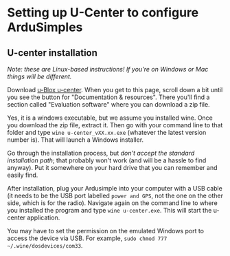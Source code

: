# Setting up U-Center to configure ArduSimples

## U-center installation
*Note: these are Linux-based instructions! If you're on Windows or Mac things will be different.*

Download [u-Blox u-center](https://www.u-blox.com/de/product/u-center). When you get to this page, scroll down a bit until you see the button for "Documentation & resources". There you'll find a section called "Evaluation software" where you can download a zip file.

Yes, it is a windows executable, but we assume you installed wine. Once you download the zip file, extract it. Then go with your command line to that folder and type ```wine u-center_vXX.xx.exe``` (whatever the latest version number is). That will launch a Windows installer.

Go through the installation process, but _don't accept the standard installation path_; that probably won't work (and will be a hassle to find anyway). Put it somewhere on your hard drive that you can remember and easily find.

After installation, plug your Ardusimple into your computer with a USB cable (it needs to be the USB port labelled ```power and GPS```, not the one on the other side, which is for the radio). Navigate again on the command line to where you installed the program and type ```wine u-center.exe```. This will start the u-center application. 

You may have to set the permission on the emulated Windows port to access the device via USB. For example, ```sudo chmod 777 ~/.wine/dosdevices/com33```.

